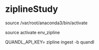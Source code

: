 # ziplineStudy
source /var/root/anaconda3/bin/activate

source activate env_zipline

QUANDL_API_KEY=<api-key> zipline ingest -b quandl
